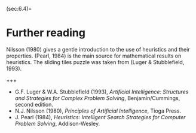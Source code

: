 <!--H3: Section-->
(sec:6.4)=
# Further reading #

Nilsson (1980) gives a gentle introduction to the use of heuristics and their properties. (Pearl, 1984) is the main source for mathematical results on heuristics. The sliding tiles puzzle was taken from (Luger & Stubblefield, 1993).

+++

* G.F. Luger & W.A. Stubblefield (1993), *Artificial Intelligence: Structures and Strategies for Complex Problem Solving*, Benjamin/Cummings, second edition.
* N.J. Nilsson (1980), *Principles of Artificial Intelligence*, Tioga Press.
* J. Pearl (1984), *Heuristics: Intelligent Search Strategies for Computer Problem Solving*, Addison-Wesley.
